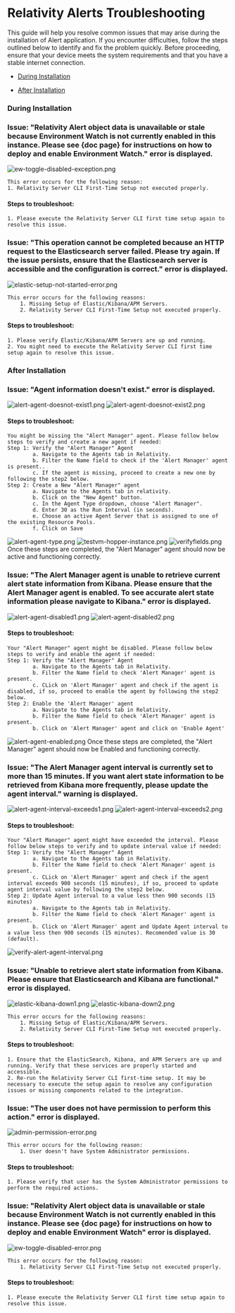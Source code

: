 # Relativity Alerts Troubleshooting

This guide will help you resolve common issues that may arise during the installation of Alert application. If you encounter difficulties, follow the steps outlined below to identify and fix the problem quickly. Before proceeding, ensure that your device meets the system requirements and that you have a stable internet connection.

* [During Installation](#during-installation)

* [After Installation](#after-installation)

### During Installation

### Issue: "Relativity Alert object data is unavailable or stale because Environment Watch is not currently enabled in this instance. Please see {doc page} for instructions on how to deploy and enable Environment Watch." error is displayed.
![ew-toggle-disabled-exception.png](/resources/relativity-alerts-troubleshooting-images/ew-toggle-disabled-exception.png)

    This error occurs for the following reason:
    1. Relativity Server CLI First-Time Setup not executed properly.

#### Steps to troubleshoot:
    1. Please execute the Relativity Server CLI first time setup again to resolve this issue.

### Issue: "This operation cannot be completed because an HTTP request to the Elasticsearch server failed. Please try again. If the issue persists, ensure that the Elasticsearch server is accessible and the configuration is correct." error is displayed.
![elastic-setup-not-started-error.png](/resources/relativity-alerts-troubleshooting-images/elastic-kibana-not-started-error.png)

    This error occurs for the following reasons:
        1. Missing Setup of Elastic/Kibana/APM Servers.
        2. Relativity Server CLI First-Time Setup not executed properly.

#### Steps to troubleshoot:
    1. Please verify Elastic/Kibana/APM Servers are up and running.
    2. You might need to execute the Relativity Server CLI first time setup again to resolve this issue.

### After Installation

### Issue: "Agent information doesn't exist." error is displayed.
![alert-agent-doesnot-exist1.png](/resources/relativity-alerts-troubleshooting-images/alert-agent-doesnot-exist1.png)
![alert-agent-doesnot-exist2.png](/resources/relativity-alerts-troubleshooting-images/alert-agent-doesnot-exist2.png)

#### Steps to troubleshoot:
    You might be missing the "Alert Manager" agent. Please follow below steps to verify and create a new agent if needed:
    Step 1: Verify the "Alert Manager" Agent
            a. Navigate to the Agents tab in Relativity.
            b. Filter the Name field to check if the 'Alert Manager' agent is present..
            c. If the agent is missing, proceed to create a new one by following the step2 below.
    Step 2: Create a New "Alert Manager" agent
            a. Navigate to the Agents tab in relativity.
            b. Click on the "New Agent" button.
            c. In the Agent Type dropdown, choose "Alert Manager".
            d. Enter 30 as the Run Interval (in seconds).
            e. Choose an active Agent Server that is assigned to one of the existing Resource Pools.
            f. Click on Save
![alert-agent-type.png](/resources/relativity-alerts-troubleshooting-images/alert-agent-type.png)
![testvm-hopper-instance.png](/resources/relativity-alerts-troubleshooting-images/testvm-hopper-instance.png)
![verifyfields.png](/resources/relativity-alerts-troubleshooting-images/verifyfields.png)
    Once these steps are completed, the "Alert Manager" agent should now be active and functioning correctly.

### Issue: "The Alert Manager agent is unable to retrieve current alert state information from Kibana. Please ensure that the Alert Manager agent is enabled. To see accurate alert state information please navigate to Kibana." error is displayed.
![alert-agent-disabled1.png](/resources/relativity-alerts-troubleshooting-images/alert-agent-disabled1.png)
![alert-agent-disabled2.png](/resources/relativity-alerts-troubleshooting-images/alert-agent-disabled2.png)

#### Steps to troubleshoot:
    Your "Alert Manager" agent might be disabled. Please follow below steps to verify and enable the agent if needed:
    Step 1: Verify the "Alert Manager" Agent
            a. Navigate to the Agents tab in Relativity.
            b. Filter the Name field to check 'Alert Manager' agent is present.
            c. CLick on 'Alert Manager' agent and check if the agent is disabled, if so, proceed to enable the agent by following the step2 below.
    Step 2: Enable the 'Alert Manager' agent
            a. Navigate to the Agents tab in Relativity.
            b. Filter the Name field to check 'Alert Manager' agent is present.
            b. Click on 'Alert Manager' agent and click on 'Enable Agent'
![alert-agent-enabled.png](/resources/relativity-alerts-troubleshooting-images/alert-agent-enabled.png)
    Once these steps are completed, the "Alert Manager" agent should now be Enabled and functioning correctly.

### Issue: "The Alert Manager agent interval is currently set to more than 15 minutes. If you want alert state information to be retrieved from Kibana more frequently, please update the agent interval." warning is displayed.
![alert-agent-interval-exceeds1.png](/resources/relativity-alerts-troubleshooting-images/alert-agent-interval-exceeds1.png)
![alert-agent-interval-exceeds2.png](/resources/relativity-alerts-troubleshooting-images/alert-agent-interval-exceeds2.png)

#### Steps to troubleshoot:
    Your "Alert Manager" agent might have exceeded the interval. Please follow below steps to verify and to update interval value if needed:
    Step 1: Verify the "Alert Manager" Agent
            a. Navigate to the Agents tab in Relativity.
            b. Filter the Name field to check 'Alert Manager' agent is present.
            c. CLick on 'Alert Manager' agent and check if the agent interval exceeds 900 seconds (15 minutes), if so, proceed to update agent interval value by following the step2 below.
    Step 2: Update Agent interval to a value less then 900 seconds (15 minutes)
            a. Navigate to the Agents tab in Relativity.
            b. Filter the Name field to check 'Alert Manager' agent is present.
            b. Click on 'Alert Manager' agent and Update Agent interval to a value less then 900 seconds (15 minutes). Recomended value is 30 (default).
![verify-alert-agent-interval.png](/resources/relativity-alerts-troubleshooting-images/verify-alert-agent-interval.png)

### Issue: "Unable to retrieve alert state information from Kibana. Please ensure that Elasticsearch and Kibana are functional." error is displayed.
![elastic-kibana-down1.png](/resources/relativity-alerts-troubleshooting-images/elastic-kibana-down1.png)
![elastic-kibana-down2.png](/resources/relativity-alerts-troubleshooting-images/elastic-kibana-down2.png)

    This error occurs for the following reasons:
        1. Missing Setup of Elastic/Kibana/APM Servers.
        2. Relativity Server CLI First-Time Setup not executed properly.

#### Steps to troubleshoot:
    1. Ensure that the ElasticSearch, Kibana, and APM Servers are up and running. Verify that these services are properly started and accessible.
    2. Re-run the Relativity Server CLI first-time setup. It may be necessary to execute the setup again to resolve any configuration issues or missing components related to the integration.

### Issue: "The user does not have permission to perform this action." error is displayed.
![admin-permission-error.png](/resources/relativity-alerts-troubleshooting-images/admin-permission-error.png)

    This error occurs for the following reason:
        1. User doesn't have System Administrator permissions.

#### Steps to troubleshoot:
    1. Please verify that user has the System Administrator permissions to perform the required actions.

### Issue: "Relativity Alert object data is unavailable or stale because Environment Watch is not currently enabled in this instance. Please see {doc page} for instructions on how to deploy and enable Environment Watch" error is displayed.
![ew-toggle-disabled-error.png](/resources/relativity-alerts-troubleshooting-images/ew-toggle-disabled-error.png)

    This error occurs for the following reason:
        1. Relativity Server CLI First-Time Setup not executed properly.

#### Steps to troubleshoot:
    1. Please execute the Relativity Server CLI first time setup again to resolve this issue.
